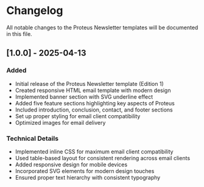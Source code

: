 # Changelog

All notable changes to the Proteus Newsletter templates will be documented in this file.

## [1.0.0] - 2025-04-13

### Added
- Initial release of the Proteus Newsletter template (Edition 1)
- Created responsive HTML email template with modern design
- Implemented banner section with SVG underline effect
- Added five feature sections highlighting key aspects of Proteus
- Included introduction, conclusion, contact, and footer sections
- Set up proper styling for email client compatibility
- Optimized images for email delivery

### Technical Details
- Implemented inline CSS for maximum email client compatibility
- Used table-based layout for consistent rendering across email clients
- Added responsive design for mobile devices
- Incorporated SVG elements for modern design touches
- Ensured proper text hierarchy with consistent typography
